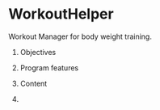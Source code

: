 # WorkoutHelper
Workout Manager for body weight training.

1. Objectives

  1. Program features

  2. Content

2.
